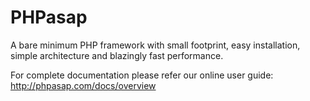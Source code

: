 # PHPasap

A bare minimum PHP framework with small footprint, easy installation, simple architecture and blazingly fast performance.

For complete documentation please refer our online user guide: http://phpasap.com/docs/overview